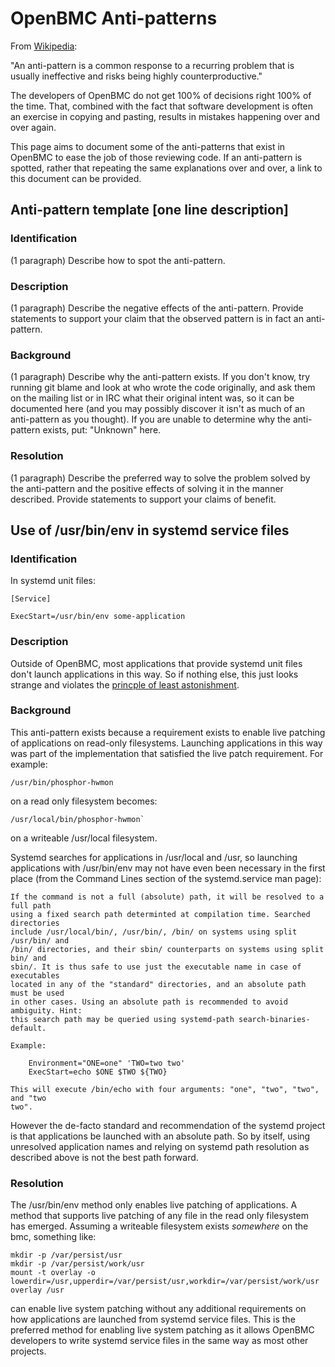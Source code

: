 # OpenBMC Anti-patterns

From [Wikipedia](https://en.wikipedia.org/wiki/Anti-pattern):


"An anti-pattern is a common response to a recurring problem that is usually
ineffective and risks being highly counterproductive."


The developers of OpenBMC do not get 100% of decisions right 100% of the time.
That, combined with the fact that software development is often an exercise in
copying and pasting, results in mistakes happening over and over again.


This page aims to document some of the anti-patterns that exist in OpenBMC to
ease the job of those reviewing code.  If an anti-pattern is spotted, rather
that repeating the same explanations over and over, a link to this document can
be provided.


<!-- begin copy/paste on next line -->

## Anti-pattern template [one line description]

### Identification
(1 paragraph) Describe how to spot the anti-pattern.

### Description
(1 paragraph) Describe the negative effects of the anti-pattern.  Provide
statements to support your claim that the observed pattern is in fact an
anti-pattern.

### Background
(1 paragraph) Describe why the anti-pattern exists.  If you don't know, try
running git blame and look at who wrote the code originally, and ask them on the
mailing list or in IRC what their original intent was, so it can be documented
here (and you may possibly discover it isn't as much of an anti-pattern as you
thought).  If you are unable to determine why the anti-pattern exists, put:
"Unknown" here.

### Resolution
(1 paragraph) Describe the preferred way to solve the problem solved by the
anti-pattern and the positive effects of solving it in the manner described.
Provide statements to support your claims of benefit.

<!-- end copy/paste on previous line -->

## Use of /usr/bin/env in systemd service files

### Identification
In systemd unit files:
```
[Service]

ExecStart=/usr/bin/env some-application
```

### Description
Outside of OpenBMC, most applications that provide systemd unit files don't
launch applications in this way.  So if nothing else, this just looks strange
and violates the [princple of least
astonishment](https://en.wikipedia.org/wiki/Principle_of_least_astonishment).

### Background
This anti-pattern exists because a requirement exists to enable live patching of
applications on read-only filesystems.  Launching applications in this way was
part of the implementation that satisfied the live patch requirement.  For
example:

```
/usr/bin/phosphor-hwmon
```

on a read only filesystem becomes:

```
/usr/local/bin/phosphor-hwmon`
```

on a writeable /usr/local filesystem.

Systemd searches for applications in /usr/local and /usr, so launching
applications with /usr/bin/env may not have even been necessary in the first
place (from the Command Lines section of the systemd.service man page):
```
If the command is not a full (absolute) path, it will be resolved to a full path
using a fixed search path determinted at compilation time. Searched directories
include /usr/local/bin/, /usr/bin/, /bin/ on systems using split /usr/bin/ and
/bin/ directories, and their sbin/ counterparts on systems using split bin/ and
sbin/. It is thus safe to use just the executable name in case of executables
located in any of the "standard" directories, and an absolute path must be used
in other cases. Using an absolute path is recommended to avoid ambiguity. Hint:
this search path may be queried using systemd-path search-binaries-default.

Example:

    Environment="ONE=one" 'TWO=two two'
    ExecStart=echo $ONE $TWO ${TWO}

This will execute /bin/echo with four arguments: "one", "two", "two", and "two
two".
```
However the de-facto standard and recommendation of the systemd project is that
applications be launched with an absolute path.  So by itself, using unresolved
application names and relying on systemd path resolution as described above is
not the best path forward.


### Resolution
The /usr/bin/env method only enables live patching of applications.  A method
that supports live patching of any file in the read only filesystem has emerged.
Assuming a writeable filesystem exists _somewhere_ on the bmc, something like:

```
mkdir -p /var/persist/usr
mkdir -p /var/persist/work/usr
mount -t overlay -o lowerdir=/usr,upperdir=/var/persist/usr,workdir=/var/persist/work/usr overlay /usr
```
can enable live system patching without any additional requirements on how
applications are launched from systemd service files.  This is the preferred
method for enabling live system patching as it allows OpenBMC developers to
write systemd service files in the same way as most other projects.
